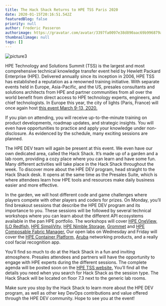 ```yaml
---
title: The Hack Shack Returns to HPE TSS Paris 2020
date: 2020-01-15T20:16:51.542Z
featuredBlog: false
priority: null
author: Frederic Passeron
authorimage: https://gravatar.com/avatar/3397fa0097e38d890aac69b996879a4e?s=96
thumbnailimage: null
tags: []
---
```

![picture3](https://hpe-developer-portal.s3.amazonaws.com/uploads/media/2019/10/picture3-1579119466925.png)

HPE Technology and Solutions Summit (TSS) is the largest and most comprehensive technical knowledge transfer event held by Hewlett Packard Enterprise (HPE).  Delivered annually since its inception in 2006, HPE TSS has established a reputation as a renowned training initiative. With separate events held in Europe, Asia-Pacific, and the US, presales consultants and solutions architects from HPE and partner communities  from all over the world benefit from direct access to HPE technology experts, engineers, and chief technologists. In Europe this year, the city of lights (Paris, France) will once again host [this event March 9-13, 2020.](https://h41382.www4.hpe.com/tss/)

If you plan on attending, you will receive up-to-the-minute training on product developments, roadmap updates, and strategic insights. You will even have opportunities to practice and apply your knowledge under non-disclosure. As evidenced by the schedule, many exciting sessions are planned.

The HPE DEV team will again be present at this event. We even have our own dedicated area, called the Hack Shack. It’s made up of a garden and a lab room, providing a cozy place where you can learn and have some fun. Many different activities will take place in the Hack Shack throughout the week. To discover more about the HPE DEV program, head straight to the Hack Shack desk. It opens at the same time as the Presales Suite, which is where attendees learn how HPE tools and resources make daily business easier and more effective. 

In the garden, we will host different code and game challenges where players compete with other players and coders for prizes. On Monday, you’ll find breakout sessions that describe the HPE DEV program and its importance to you. These sessions will be followed by several technical workshops where you can learn about the different API ecosystems available in the pan HPE portfolio. The workshops will cover [HPE OneView,](https://developer.hpe.com/platform/hpe-oneview/home) [ILO Redfish,](https://developer.hpe.com/platform/ilo-restful-api/home) [HPE SimpliVity,](https://developer.hpe.com/platform/hpe-simplivity/home) [HPE Nimble Storage,](https://developer.hpe.com/platform/hpe-nimble-storage/home) [Grommet](https://developer.hpe.com/platform/grommet/home) and [HPE Composable Fabric Manager.](https://www.hpe.com/us/en/integrated-systems/composable-fabric.html#portfolio) Our open labs on Wednesday and Friday will cover the [HPE Container Platform,](https://developer.hpe.com/platform/bluedata/home) [Aruba](https://www.arubanetworks.com/) networking products, and a really cool facial recognition app.

You’ll find so much to do at the Hack Shack in a fun and inviting atmosphere. Presales attendees and partners will have the opportunity to engage with HPE experts during the different sessions. The complete agenda will be posted soon on the [HPE TSS website.](https://h41382.www4.hpe.com/tss/#agenda) You’ll find all the details you need when you search for Hack Shack as the session type. The Hack Shack will be located on floor 7.3 next to the generic lab rooms.

Make sure you stop by the Hack Shack to learn more about the HPE DEV program, as well as other key DevOps contributions and value offered through the HPE DEV community. Hope to see you at the event!
